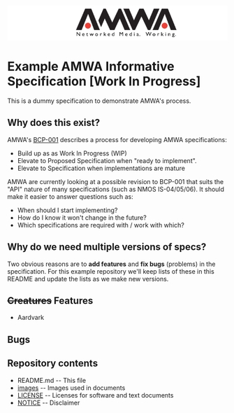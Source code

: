 
![AMWA](images/amwa_header-logo.png)

# Example AMWA Informative Specification [Work In Progress]

This is a dummy specification to demonstrate AMWA's process.

## Why does this exist?

AMWA's [BCP-001] describes a process for developing AMWA specifications:

- Build up as as Work In Progress (WIP)
- Elevate to Proposed Specification when "ready to implement".
- Elevate to Specification when implementations are mature

AMWA are currently looking at a possible revision to BCP-001 that suits the "API" nature of many specifications (such as NMOS IS-04/05/06). It should make it easier to answer questions such as:

 - When should I start implementing?
 - How do I know it won't change in the future?
 - Which specifications are required with / work with which?

## Why do we need multiple versions of specs?

Two obvious reasons are to **add features** and **fix bugs** (problems) in the specification. For this example repository we'll keep lists of these in this README and update the lists as we make new versions.

## ~~Creatures~~ Features

- Aardvark

## Bugs


## Repository contents

* README.md -- This file
* [images](images) -- Images used in documents
* [LICENSE](LICENSE) -- Licenses for software and text documents
* [NOTICE](NOTICE) -- Disclaimer

[//]: # (References/Links)

[BCP-001]: http://amwa.tv/projects/BCP-001.shtml "BCP-001: AMWA Specification Process"
